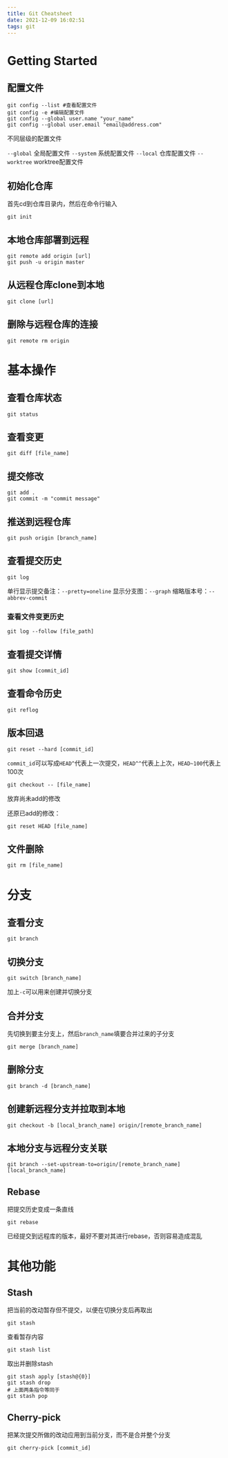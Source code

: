 ```yaml
---
title: Git Cheatsheet
date: 2021-12-09 16:02:51
tags: git
---
```


# Getting Started
## 配置文件
```shell
git config --list #查看配置文件
git config -e #编辑配置文件
git config --global user.name "your_name"
git config --global user.email "email@address.com"
```

不同层级的配置文件

`--global` 全局配置文件
`--system` 系统配置文件
`--local` 仓库配置文件
`--worktree` worktree配置文件

## 初始化仓库
首先cd到仓库目录内，然后在命令行输入
```shell
git init
```

## 本地仓库部署到远程
```shell
git remote add origin [url]
git push -u origin master
```

## 从远程仓库clone到本地
```shell
git clone [url]
```

## 删除与远程仓库的连接
```shell
git remote rm origin
```

# 基本操作
## 查看仓库状态
```shell
git status
```

## 查看变更
```shell
git diff [file_name]
```

## 提交修改
```shell
git add .
git commit -m "commit message"
```

## 推送到远程仓库
```shell
git push origin [branch_name]
```

## 查看提交历史
```shell
git log
```
单行显示提交备注：`--pretty=oneline`
显示分支图：`--graph`
缩略版本号：`--abbrev-commit`

### 查看文件变更历史
```shell
git log --follow [file_path]
```

## 查看提交详情
```shell
git show [commit_id]
```

## 查看命令历史
```shell
git reflog
```

## 版本回退
```shell
git reset --hard [commit_id]
```
`commit_id`可以写成`HEAD^`代表上一次提交，`HEAD^^`代表上上次，`HEAD~100`代表上100次

```shell
git checkout -- [file_name]
```
放弃尚未add的修改

还原已add的修改：
```shell
git reset HEAD [file_name]
```

## 文件删除
```shell
git rm [file_name]
```

# 分支
## 查看分支
```shell
git branch
```

## 切换分支
```shell
git switch [branch_name]
```
加上`-c`可以用来创建并切换分支

## 合并分支
先切换到要主分支上，然后`branch_name`填要合并过来的子分支
```shell
git merge [branch_name]
```

## 删除分支
```shell
git branch -d [branch_name]
```

## 创建新远程分支并拉取到本地
```shell
git checkout -b [local_branch_name] origin/[remote_branch_name]
```

## 本地分支与远程分支关联
```shell
git branch --set-upstream-to=origin/[remote_branch_name] [local_branch_name]
```

## Rebase
把提交历史变成一条直线
```shell
git rebase
```
已经提交到远程库的版本，最好不要对其进行rebase，否则容易造成混乱

# 其他功能
## Stash
把当前的改动暂存但不提交，以便在切换分支后再取出
```shell
git stash
```
查看暂存内容
```shell
git stash list
```
取出并删除stash
```shell
git stash apply [stash@{0}]
git stash drop
# 上面两条指令等同于
git stash pop
```

## Cherry-pick
把某次提交所做的改动应用到当前分支，而不是合并整个分支
```shell
git cherry-pick [commit_id]
```
